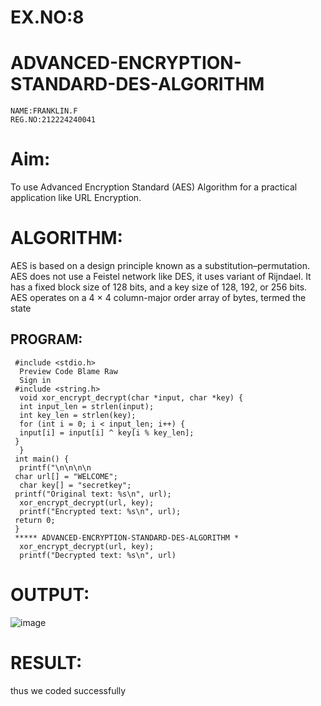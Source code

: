 # EX.NO:8
# ADVANCED-ENCRYPTION-STANDARD-DES-ALGORITHM
```
NAME:FRANKLIN.F
REG.NO:212224240041
```
# Aim:
To use Advanced Encryption Standard (AES) Algorithm for a practical application like URL Encryption.

# ALGORITHM:
AES is based on a design principle known as a substitution–permutation.
AES does not use a Feistel network like DES, it uses variant of Rijndael.
It has a fixed block size of 128 bits, and a key size of 128, 192, or 256 bits.
AES operates on a 4 × 4 column-major order array of bytes, termed the state
## PROGRAM:
```
 #include <stdio.h>
  Preview Code Blame Raw
  Sign in
 #include <string.h>
  void xor_encrypt_decrypt(char *input, char *key) {
  int input_len = strlen(input);
  int key_len = strlen(key);
  for (int i = 0; i < input_len; i++) {
  input[i] = input[i] ^ key[i % key_len];
 }
  }
 int main() {
  printf("\n\n\n\n      
 char url[] = "WELCOME";
  char key[] = "secretkey"; 
 printf("Original text: %s\n", url);
  xor_encrypt_decrypt(url, key);
  printf("Encrypted text: %s\n", url);
 return 0;
 }
 ***** ADVANCED-ENCRYPTION-STANDARD-DES-ALGORITHM *
  xor_encrypt_decrypt(url, key);
  printf("Decrypted text: %s\n", url)
```
# OUTPUT:
![image](https://github.com/user-attachments/assets/30c15e28-b59e-4f1a-92b2-71e246ce208a)

# RESULT:
thus we coded successfully
